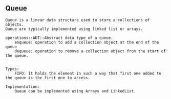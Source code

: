 ## Queue

	Queue is a linear data structure used to store a collections of objects.
	Queue are typically implemented using linked list or arrays.
	
	operations::ADT::Abstract data type of a queue.
		enqueue: operation to add a collection object at the end of the queue
		dequeue: operation to remove a collection object from the start of the queue.
		
	
	Types:
		FIFO: It holds the element in such a way that first one added to the queue is the first one to access.
		
	Implementation:
		Queue can be implemented using Arrays and LinkedList.
		
	
	